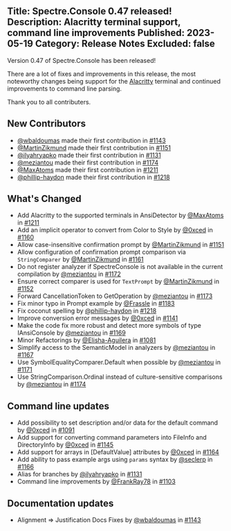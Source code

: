 Title: Spectre.Console 0.47 released!
Description: Alacritty terminal support, command line improvements
Published: 2023-05-19
Category: Release Notes
Excluded: false
---

Version 0.47 of Spectre.Console has been released!

There are a lot of fixes and improvements in this release, the most noteworthy changes being support for the [Alacritty](https://github.com/alacritty/alacritty) terminal and continued improvements to command line parsing.

Thank you to all contributers.

## New Contributors
* [@wbaldoumas](https://github.com/wbaldoumas) made their first contribution in [#1143](https://github.com/spectreconsole/spectre.console/pull/1143)
* [@MartinZikmund](https://github.com/MartinZikmund) made their first contribution in [#1151](https://github.com/spectreconsole/spectre.console/pull/1151)
* [@ilyahryapko](https://github.com/ilyahryapko) made their first contribution in [#1131](https://github.com/spectreconsole/spectre.console/pull/1131)
* [@meziantou](https://github.com/meziantou) made their first contribution in [#1174](https://github.com/spectreconsole/spectre.console/pull/1174)
* [@MaxAtoms](https://github.com/MaxAtoms) made their first contribution in [#1211](https://github.com/spectreconsole/spectre.console/pull/1211)
* [@phillip-haydon](https://github.com/phillip-haydon) made their first contribution in [#1218](https://github.com/spectreconsole/spectre.console/pull/1218)

## What's Changed
* Add Alacritty to the supported terminals in AnsiDetector by [@MaxAtoms](https://github.com/MaxAtoms) in [#1211](https://github.com/spectreconsole/spectre.console/pull/1211)
* Add an implicit operator to convert from Color to Style by [@0xced](https://github.com/0xced) in [#1160](https://github.com/spectreconsole/spectre.console/pull/1160)
* Allow case-insensitive confirmation prompt by [@MartinZikmund](https://github.com/MartinZikmund) in [#1151](https://github.com/spectreconsole/spectre.console/pull/1151)
* Allow configuration of confirmation prompt comparison via `StringComparer` by [@MartinZikmund](https://github.com/MartinZikmund) in [#1161](https://github.com/spectreconsole/spectre.console/pull/1161)
* Do not register analyzer if SpectreConsole is not available in the current compilation by [@meziantou](https://github.com/meziantou) in [#1172](https://github.com/spectreconsole/spectre.console/pull/1172)
* Ensure correct comparer is used for `TextPrompt` by [@MartinZikmund](https://github.com/MartinZikmund) in [#1152](https://github.com/spectreconsole/spectre.console/pull/1152)
* Forward CancellationToken to GetOperation by [@meziantou](https://github.com/meziantou) in [#1173](https://github.com/spectreconsole/spectre.console/pull/1173)
* Fix minor typo in Prompt example by [@Frassle](https://github.com/Frassle) in [#1183](https://github.com/spectreconsole/spectre.console/pull/1183)
* Fix coconut spelling by [@phillip-haydon](https://github.com/phillip-haydon) in [#1218](https://github.com/spectreconsole/spectre.console/pull/1218)
* Improve conversion error messages by [@0xced](https://github.com/0xced) in [#1141](https://github.com/spectreconsole/spectre.console/pull/1141)
* Make the code fix more robust and detect more symbols of type IAnsiConsole by [@meziantou](https://github.com/meziantou) in [#1169](https://github.com/spectreconsole/spectre.console/pull/1169)
* Minor Refactorings by [@Elisha-Aguilera](https://github.com/Elisha-Aguilera) in [#1081](https://github.com/spectreconsole/spectre.console/pull/1081)
* Simplify access to the SemanticModel in analyzers by [@meziantou](https://github.com/meziantou) in [#1167](https://github.com/spectreconsole/spectre.console/pull/1167)
* Use SymbolEqualityComparer.Default when possible by [@meziantou](https://github.com/meziantou) in [#1171](https://github.com/spectreconsole/spectre.console/pull/1171)
* Use StringComparison.Ordinal instead of culture-sensitive comparisons by [@meziantou](https://github.com/meziantou) in [#1174](https://github.com/spectreconsole/spectre.console/pull/1174)

## Command line updates
* Add possibility to set description and/or data for the default command by [@0xced](https://github.com/0xced) in [#1091](https://github.com/spectreconsole/spectre.console/pull/1091)
* Add support for converting command parameters into FileInfo and DirectoryInfo by [@0xced](https://github.com/0xced) in [#1145](https://github.com/spectreconsole/spectre.console/pull/1145)
* Add support for arrays in \[DefaultValue\] attributes by [@0xced](https://github.com/0xced) in [#1164](https://github.com/spectreconsole/spectre.console/pull/1164)
* Add ability to pass example args using `params` syntax by [@seclerp](https://github.com/seclerp) in [#1166](https://github.com/spectreconsole/spectre.console/pull/1166)
* Alias for branches by [@ilyahryapko](https://github.com/ilyahryapko) in [#1131](https://github.com/spectreconsole/spectre.console/pull/1131)
* Command line improvements by [@FrankRay78](https://github.com/FrankRay78) in [#1103](https://github.com/spectreconsole/spectre.console/pull/1103)

## Documentation updates
* Alignment => Justification Docs Fixes by [@wbaldoumas](https://github.com/wbaldoumas) in [#1143](https://github.com/spectreconsole/spectre.console/pull/1143)
